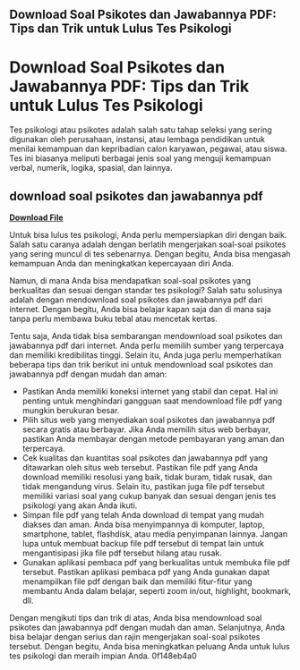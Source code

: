 ## Download Soal Psikotes dan Jawabannya PDF: Tips dan Trik untuk Lulus Tes Psikologi

  
# Download Soal Psikotes dan Jawabannya PDF: Tips dan Trik untuk Lulus Tes Psikologi
 
Tes psikologi atau psikotes adalah salah satu tahap seleksi yang sering digunakan oleh perusahaan, instansi, atau lembaga pendidikan untuk menilai kemampuan dan kepribadian calon karyawan, pegawai, atau siswa. Tes ini biasanya meliputi berbagai jenis soal yang menguji kemampuan verbal, numerik, logika, spasial, dan lainnya.
 
## download soal psikotes dan jawabannya pdf


[**Download File**](https://www.google.com/url?q=https%3A%2F%2Fshurll.com%2F2tKqPG&sa=D&sntz=1&usg=AOvVaw0nK-npn6Abx8To0WnJAU2-)

 
Untuk bisa lulus tes psikologi, Anda perlu mempersiapkan diri dengan baik. Salah satu caranya adalah dengan berlatih mengerjakan soal-soal psikotes yang sering muncul di tes sebenarnya. Dengan begitu, Anda bisa mengasah kemampuan Anda dan meningkatkan kepercayaan diri Anda.
 
Namun, di mana Anda bisa mendapatkan soal-soal psikotes yang berkualitas dan sesuai dengan standar tes psikologi? Salah satu solusinya adalah dengan mendownload soal psikotes dan jawabannya pdf dari internet. Dengan begitu, Anda bisa belajar kapan saja dan di mana saja tanpa perlu membawa buku tebal atau mencetak kertas.
 
Tentu saja, Anda tidak bisa sembarangan mendownload soal psikotes dan jawabannya pdf dari internet. Anda perlu memilih sumber yang terpercaya dan memiliki kredibilitas tinggi. Selain itu, Anda juga perlu memperhatikan beberapa tips dan trik berikut ini untuk mendownload soal psikotes dan jawabannya pdf dengan mudah dan aman:
 
- Pastikan Anda memiliki koneksi internet yang stabil dan cepat. Hal ini penting untuk menghindari gangguan saat mendownload file pdf yang mungkin berukuran besar.
- Pilih situs web yang menyediakan soal psikotes dan jawabannya pdf secara gratis atau berbayar. Jika Anda memilih situs web berbayar, pastikan Anda membayar dengan metode pembayaran yang aman dan terpercaya.
- Cek kualitas dan kuantitas soal psikotes dan jawabannya pdf yang ditawarkan oleh situs web tersebut. Pastikan file pdf yang Anda download memiliki resolusi yang baik, tidak buram, tidak rusak, dan tidak mengandung virus. Selain itu, pastikan juga file pdf tersebut memiliki variasi soal yang cukup banyak dan sesuai dengan jenis tes psikologi yang akan Anda ikuti.
- Simpan file pdf yang telah Anda download di tempat yang mudah diakses dan aman. Anda bisa menyimpannya di komputer, laptop, smartphone, tablet, flashdisk, atau media penyimpanan lainnya. Jangan lupa untuk membuat backup file pdf tersebut di tempat lain untuk mengantisipasi jika file pdf tersebut hilang atau rusak.
- Gunakan aplikasi pembaca pdf yang berkualitas untuk membuka file pdf tersebut. Pastikan aplikasi pembaca pdf yang Anda gunakan dapat menampilkan file pdf dengan baik dan memiliki fitur-fitur yang membantu Anda dalam belajar, seperti zoom in/out, highlight, bookmark, dll.

Dengan mengikuti tips dan trik di atas, Anda bisa mendownload soal psikotes dan jawabannya pdf dengan mudah dan aman. Selanjutnya, Anda bisa belajar dengan serius dan rajin mengerjakan soal-soal psikotes tersebut. Dengan begitu, Anda bisa meningkatkan peluang Anda untuk lulus tes psikologi dan meraih impian Anda.
 0f148eb4a0
